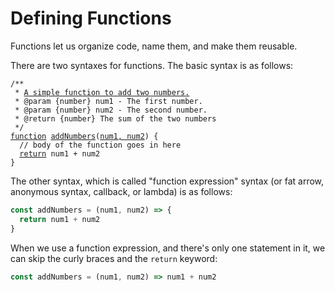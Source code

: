 # Defining Functions

Functions let us organize code, name them, and make them reusable.&#x20;

There are two syntaxes for functions. The basic syntax is as follows:

<pre class="language-javascript"><code class="lang-javascript">/**
 * <a data-footnote-ref href="#user-content-fn-1">A simple function to add two numbers.</a>
 * @param {number} num1 - The first number.
 * @param {number} num2 - The second number.
 * @return {number} The sum of the two numbers
 */
<a data-footnote-ref href="#user-content-fn-2">function</a> <a data-footnote-ref href="#user-content-fn-3">addNumbers</a>(<a data-footnote-ref href="#user-content-fn-4">num1, num2</a>) {
  // body of the function goes in here
  <a data-footnote-ref href="#user-content-fn-5">return</a> num1 + num2
}
</code></pre>

The other syntax, which is called "function expression" syntax (or fat arrow, anonymous syntax, callback, or lambda) is as follows:

```javascript
const addNumbers = (num1, num2) => {
  return num1 + num2
}
```

When we use a function expression, and there's only one statement in it, we can skip the curly braces and the `return` keyword:

```javascript
const addNumbers = (num1, num2) => num1 + num2
```

[^1]: This comment style is called a "JSDoc" and using it  automatically creates documentation for your function which Visual Studio Code will show you when you use it.

[^2]: This is a keyword, and it describes the code block as a function.

[^3]: This is the name of your function, and it can be anything you want. The same rules that apply to variable names, apply to function names.

[^4]: these are called "function parameters. They are the list of variables which can be passed in to the function when it is called. A function can also have zero paramteres, in which case you will simply have an set of parentheses () with nothing between them.

[^5]: the return keyword marks the end of the function, and the expression following the return keyword is what the caller of the function gets when the function completes running. If a function has no return statement, it returns `undefined` .

